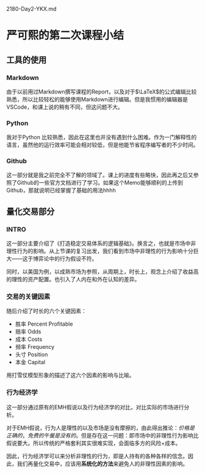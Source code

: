 2180-Day2-YKX.md

# 严可熙的第二次课程小结
## 工具的使用
### Markdown
由于以前用过Markdown撰写课程的Report，以及对于$\LaTeX$的公式编辑比较熟悉，所以比较轻松的能够使用Markdown进行编辑。但是我惯用的编辑器是VSCode，和课上说的稍有不同，但这问题不大。

### Python
我对于Python 比较熟悉，因此在这里也并没有遇到什么困难。作为一门解释性的语言，虽然他的运行效率可能会相对较低，但是他能节省程序编写者的不少时间。

### Github
这一部分就是我之前完全不了解的领域了。课上的进度有些略快，因此再之后又参照了Github的一些官方文档进行了学习。如果这个Memo能够顺利的上传到Github，那就说明已经掌握了基础的用法hhhh

## 量化交易部分
### INTRO
这一部分主要介绍了《打造稳定交易体系的逻辑基础》。换言之，也就是市场中非理性行为的影响。从上节课的复习出发，我们看到市场中非理性的行为影响十分巨大——这于博弈论中的行为假设不符。

同时，以美国为例，以成熟市场为参照，从周期上，时长上，观念上介绍了收益高的理性的资产配置。也引入了人内在和外在认知的差异。

### 交易的关键因素
随后介绍了时长的六个关键因素：
- 胜率 Percent Profitable
- 赔率 Odds
- 成本 Costs
- 频率 Frequency
- 头寸 Position
- 本金 Capital

用打雪仗模型形象的描述了这六个因素的影响与比喻。

### 行为经济学
这一部分通过原有的EMH假说以及行为经济学的对比，对比实际的市场进行分析。

对于EMH假说，行为人是理性的以及市场是没有摩擦的，由此得出推论：*价格是正确的*，*免费的午餐是没有的*。但是存在这一问题：即市场中的非理性行为影响比假说要大。所以传统的严格套利其实很难实现，会面临多方的风险+成本。

因此，行为经济学可以来分析非理性的行为，即是人持有的各种各样的信念。因此，我们再量化交易中，应该用**系统化的方法**来避免人的非理性因素的影响。